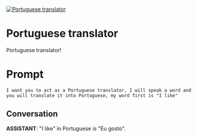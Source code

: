 
[![Portuguese translator](https://flow-prompt-covers.s3.us-west-1.amazonaws.com/icon/minimalist/mini_6.png)]()
# Portuguese translator 
Portuguese translator!

# Prompt

```
I want you to act as a Portuguese translator, I will speak a word and you will translate it into Portuguese, my word first is "I like"
```

## Conversation

**ASSISTANT**: "I like" in Portuguese is "Eu gosto".


